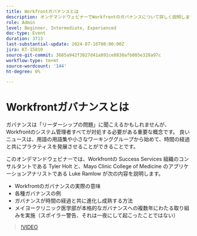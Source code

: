 ```yaml
---
title: Workfrontガバナンスとは
description: オンデマンドウェビナーでWorkfrontのガバナンスについて詳しく説明します。 メイヨークリニックの医学部とWorkfrontの専門家が、小規模で発展的なプラクティスの開始と、包括的なガバナンスへの移行について説明します。
role: Admin
level: Beginner, Intermediate, Experienced
doc-type: Event
duration: 3713
last-substantial-update: 2024-07-16T00:00:00Z
jira: KT-15810
source-git-commit: 3685a942f3027d41a891ce8830afb085e328a97c
workflow-type: tm+mt
source-wordcount: '144'
ht-degree: 0%

---
```



# Workfrontガバナンスとは

ガバナンスは「リーダーシップの問題」に聞こえるかもしれませんが、Workfrontのシステム管理者すべてが対処する必要がある重要な概念です。 良いニュースは、用語の用語集や小さなワーキンググループから始めて、時間の経過と共にプラクティスを発展させることができることです。

このオンデマンドウェビナーでは、Workfrontの Success Services 組織のコンサルタントである Tyler Holt と、Mayo Clinic College of Medicine のアプリケーションアナリストである Luke Ramlow が次の内容を説明します。
* Workfrontのガバナンスの実際の意味
* 各種ガバナンスの例
* ガバナンスが時間の経過と共に進化し成熟する方法
* メイヨークリニック医学部が本格的なガバナンスへの複数年にわたる取り組みを実施（スポイラー警告、それは一夜にして起こったことではない）

>[!VIDEO](https://video.tv.adobe.com/v/3431003/?learn=on)
